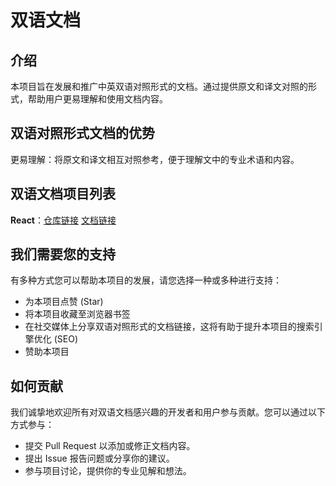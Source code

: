 # 双语文档

## 介绍

本项目旨在发展和推广中英双语对照形式的文档。通过提供原文和译文对照的形式，帮助用户更易理解和使用文档内容。

## 双语对照形式文档的优势

更易理解：将原文和译文相互对照参考，便于理解文中的专业术语和内容。

## 双语文档项目列表

**React**：[仓库链接](https://github.com/hanyujie2002/react) [文档链接](https://bilingual-react.vercel.app)

## 我们需要您的支持

有多种方式您可以帮助本项目的发展，请您选择一种或多种进行支持：

- 为本项目点赞 (Star)
- 将本项目收藏至浏览器书签  
- 在社交媒体上分享双语对照形式的文档链接，这将有助于提升本项目的搜索引擎优化 (SEO)
- 赞助本项目

## 如何贡献

我们诚挚地欢迎所有对双语文档感兴趣的开发者和用户参与贡献。您可以通过以下方式参与：

- 提交 Pull Request 以添加或修正文档内容。
- 提出 Issue 报告问题或分享你的建议。
- 参与项目讨论，提供你的专业见解和想法。
